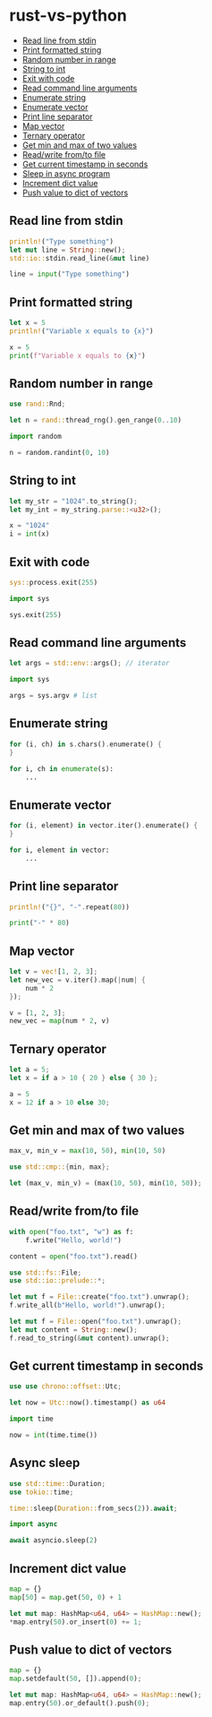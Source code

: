# rust-vs-python

* [Read line from stdin](#read-line-from-stdin)
* [Print formatted string](#print-formatted-string)
* [Random number in range](#random-number-in-range)
* [String to int](#string-to-int)
* [Exit with code](#exit-with-code)
* [Read command line arguments](#read-command-line-arguments)
* [Enumerate string](#enumerate-string)
* [Enumerate vector](#enumerate-vector)
* [Print line separator](#print-line-separator)
* [Map vector](#map-vector)
* [Ternary operator](#ternary-operator)
* [Get min and max of two values](#get-min-and-max-of-two-values)
* [Read/write from/to file](#readwrite-fromto-file)
* [Get current timestamp in seconds](#get-current-timestamp-in-seconds)
* [Sleep in async program](#async-sleep)
* [Increment dict value](#increment-dict-value)
* [Push value to dict of vectors](#push-value-to-dict-of-vectors)

## Read line from stdin

```rs
println!("Type something")
let mut line = String::new();
std::io::stdin.read_line(&mut line)
```

```py
line = input("Type something")
```

## Print formatted string

```rs
let x = 5
println!("Variable x equals to {x}")
```

```py
x = 5
print(f"Variable x equals to {x}")
```

## Random number in range

```rs
use rand::Rnd;

let n = rand::thread_rng().gen_range(0..10)
```

```py
import random

n = random.randint(0, 10)
```

## String to int

```rs
let my_str = "1024".to_string();
let my_int = my_string.parse::<u32>();
```

```py
x = "1024"
i = int(x)
```

## Exit with code

```rs
sys::process.exit(255)
```

```py
import sys

sys.exit(255)
```

## Read command line arguments

```rs
let args = std::env::args(); // iterator
```

```py
import sys

args = sys.argv # list
```

## Enumerate string

```rs
for (i, ch) in s.chars().enumerate() {
}
```

```py
for i, ch in enumerate(s):
    ...
```

## Enumerate vector

```rs
for (i, element) in vector.iter().enumerate() {
}
```

```py
for i, element in vector:
    ...
```
## Print line separator

```rs
println!("{}", "-".repeat(80))
```

```py
print("-" * 80)
```

## Map vector

```rs
let v = vec![1, 2, 3];
let new_vec = v.iter().map(|num| {
    num * 2
});
```

```py
v = [1, 2, 3];
new_vec = map(num * 2, v)
```

## Ternary operator
```rs
let a = 5;
let x = if a > 10 { 20 } else { 30 };
```

```py
a = 5
x = 12 if a > 10 else 30;
```

## Get min and max of two values

```py
max_v, min_v = max(10, 50), min(10, 50)
```

```rs
use std::cmp::{min, max};

let (max_v, min_v) = (max(10, 50), min(10, 50));
```

## Read/write from/to file
```py
with open("foo.txt", "w") as f:
    f.write("Hello, world!")

content = open("foo.txt").read()
```

```rs
use std::fs::File;
use std::io::prelude::*;

let mut f = File::create("foo.txt").unwrap();
f.write_all(b"Hello, world!").unwrap();

let mut f = File::open("foo.txt").unwrap();
let mut content = String::new();
f.read_to_string(&mut content).unwrap();
```

## Get current timestamp in seconds

```rs
use use chrono::offset::Utc;

let now = Utc::now().timestamp() as u64
```

```py
import time

now = int(time.time())
```

## Async sleep

```rs
use std::time::Duration;
use tokio::time;

time::sleep(Duration::from_secs(2)).await;
```

```py
import async

await asyncio.sleep(2)
```

## Increment dict value

```py
map = {}
map[50] = map.get(50, 0) + 1
```

```rs
let mut map: HashMap<u64, u64> = HashMap::new();
*map.entry(50).or_insert(0) += 1;
```

## Push value to dict of vectors
```py
map = {}
map.setdefault(50, []).append(0);
```

```rs
let mut map: HashMap<u64, u64> = HashMap::new();
map.entry(50).or_default().push(0);
```
